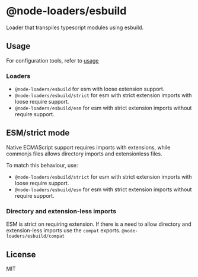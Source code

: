 # @node-loaders/esbuild

Loader that transpiles typescript modules using esbuild.

## Usage

For configuration tools, refer to [usage](https://github.com/node-loaders/loaders#usage)

### Loaders

- `@node-loaders/esbuild` for esm with loose extension support.
- `@node-loaders/esbuild/strict` for esm with strict extension imports with loose require support.
- `@node-loaders/esbuild/esm` for esm with strict extension imports without require support.

## ESM/strict mode

Native ECMAScript support requires imports with extensions, while commonjs files allows directory imports and extensionless files.

To match this behaviour, use:

- `@node-loaders/esbuild/strict` for esm with strict extension imports with loose require support.
- `@node-loaders/esbuild/esm` for esm with strict extension imports without require support.

### Directory and extension-less imports

ESM is strict on requiring extension.
If there is a need to allow directory and extension-less imports use the `compat` exports.
`@node-loaders/esbuild/compat`

## License

MIT
